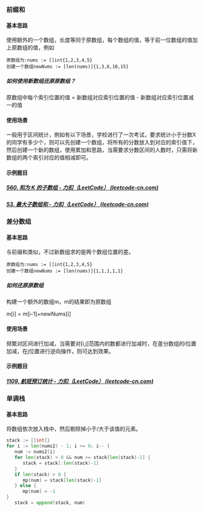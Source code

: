 ### 前缀和

#### 基本思路

使用额外的一个数组，长度等同于原数组，每个数组的值，等于前一位数组的值加上原数组的值，例如

```
原数组为:nums := []int{1,2,3,4,5}
创建一个数组newNums := [len(nums)]{1,3,6,10,15}
```

##### 如何使用新数组还原原数组？

原数组中每个索引位置的值 = 新数组对应索引位置的值 - 新数组对应索引位置减一的值

#### 使用场景

一般用于区间统计，例如有以下场景，学校进行了一次考试，要求统计小于分数X的同学有多少个，则可以先创建一个数组，将所有的分数放入到对应的索引值下，然后创建一个新的数组，使用累加和思路，当需要求分数区间的人数时，只需将新数组的两个索引对应的值相减即可。

#### 示例题目

##### [560. 和为 K 的子数组 - 力扣（LeetCode） (leetcode-cn.com)](https://leetcode-cn.com/problems/subarray-sum-equals-k/)

##### [53. 最大子数组和 - 力扣（LeetCode） (leetcode-cn.com)](https://leetcode-cn.com/problems/maximum-subarray/)

### 差分数组

#### 基本思路

与前缀和类似，不过新数组求的是两个数组位置的差。

```
原数组为:nums := []int{1,2,3,4,5}
创建一个数组newNums := [len(nums)]{1,1,1,1,1}
```


##### 如何还原原数组

构建一个额外的数组m，m的结果即为原数组

m[i] = m[i-1]+newNums[i] 


#### 使用场景

频繁对区间进行加减，当需要对[i,j]范围内的数都进行加减时，在差分数组的i位置加减，在j位置进行逆向操作，则可达到效果。

#### 示例题目

##### [1109. 航班预订统计 - 力扣（LeetCode） (leetcode-cn.com)](https://leetcode-cn.com/problems/corporate-flight-bookings/)


### 单调栈

#### 基本思路

将数组依次放入栈中，然后剔除掉小于/大于该值的元素。


```go
stack := []int{}
for i := len(nums2) - 1; i >= 0; i-- {
   num := nums2[i]
   for len(stack) > 0 && num >= stack[len(stack)-1] {
      stack = stack[:len(stack)-1]
   }
   if len(stack) > 0 {
      mp[num] = stack[len(stack)-1]
   } else {
      mp[num] = -1
}
   stack = append(stack, num)

```
